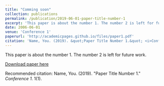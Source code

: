 ```yaml
---
title: "Comming soon"
collection: publications
permalink: /publication/2019-06-01-paper-title-number-1
excerpt: 'This paper is about the number 1. The number 2 is left for future work.'
date: 2006-06-01
venue: 'Conference 1'
paperurl: 'http://academicpages.github.io/files/paper1.pdf'
citation: 'Name, You. (2019). &quot;Paper Title Number 1.&quot; <i>Conference 1</i>. 1(1).'
---
```

This paper is about the number 1. The number 2 is left for future work.

[Download paper here](http://academicpages.github.io/files/paper1.pdf)

Recommended citation: Name, You. (2019). "Paper Title Number 1." <i>Conference 1</i>. 1(1).